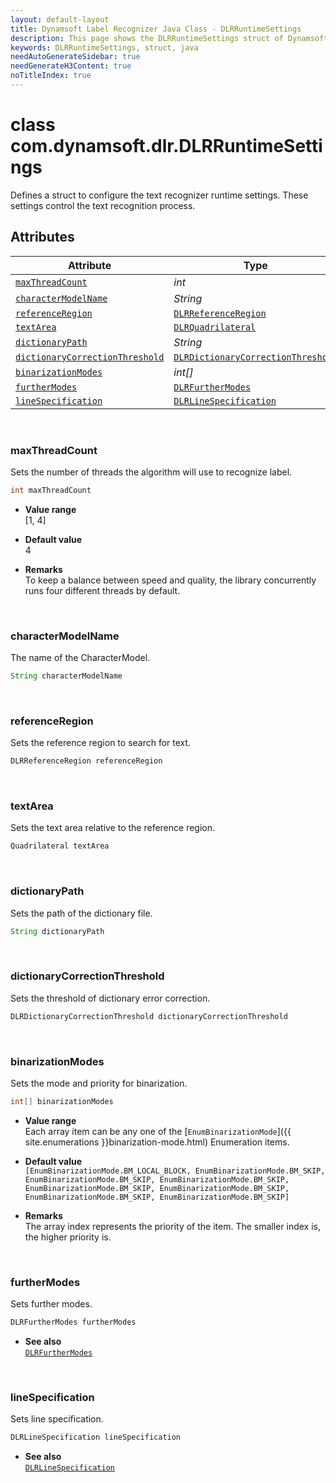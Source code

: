 ```yaml
---
layout: default-layout
title: Dynamsoft Label Recognizer Java Class - DLRRuntimeSettings
description: This page shows the DLRRuntimeSettings struct of Dynamsoft Label Recognizer for Java Language.
keywords: DLRRuntimeSettings, struct, java
needAutoGenerateSidebar: true
needGenerateH3Content: true
noTitleIndex: true
---
```



# class com.dynamsoft.dlr.DLRRuntimeSettings
Defines a struct to configure the text recognizer runtime settings. These settings control the text recognition process.
  

## Attributes
  
| Attribute | Type |
|---------- | ---- |
| [`maxThreadCount`](#maxthreadcount) | *int* |
| [`characterModelName`](#charactermodelname) | *String* |
| [`referenceRegion`](#referenceregion) | [`DLRReferenceRegion`](dlr-reference-region.md) |
| [`textArea`](#textarea) | [`DLRQuadrilateral`](dlr-quadrilateral.md) |
| [`dictionaryPath`](#dictionarypath) | *String* |
| [`dictionaryCorrectionThreshold`](#dictionarycorrectionthreshold) | [`DLRDictionaryCorrectionThreshold`](dlr-dictionary-correction-threshold.md) |
| [`binarizationModes`](#binarizationmodes) | *int\[\]* |
| [`furtherModes`](#furthermodes) | [`DLRFurtherModes`](dlr-further-modes.md)|
| [`lineSpecification`](#linespecification) | [`DLRLineSpecification`](dlr-line-specification.md) |

&nbsp;

### maxThreadCount
Sets the number of threads the algorithm will use to recognize label.
```java
int maxThreadCount
```
- **Value range**   
    [1, 4]
      
- **Default value**   
    4
    
- **Remarks**   
    To keep a balance between speed and quality, the library concurrently runs four different threads by default.

&nbsp;

### characterModelName
The name of the CharacterModel.
```java
String characterModelName
```

&nbsp;

### referenceRegion
Sets the reference region to search for text.
```java
DLRReferenceRegion referenceRegion
```

&nbsp;

### textArea
Sets the text area relative to the reference region.
```java
Quadrilateral textArea
```

&nbsp;

### dictionaryPath
Sets the path of the dictionary file.
```java
String dictionaryPath
```

&nbsp;

### dictionaryCorrectionThreshold
Sets the threshold of dictionary error correction.
```java
DLRDictionaryCorrectionThreshold dictionaryCorrectionThreshold
```


&nbsp;

### binarizationModes
Sets the mode and priority for binarization.

```java
int[] binarizationModes
```

- **Value range**   
    Each array item can be any one of the [`EnumBinarizationMode`]({{ site.enumerations }}binarization-mode.html) Enumeration items.
      
- **Default value**   
    `[EnumBinarizationMode.BM_LOCAL_BLOCK, EnumBinarizationMode.BM_SKIP, EnumBinarizationMode.BM_SKIP, EnumBinarizationMode.BM_SKIP, EnumBinarizationMode.BM_SKIP, EnumBinarizationMode.BM_SKIP, EnumBinarizationMode.BM_SKIP, EnumBinarizationMode.BM_SKIP]`
    
- **Remarks**   
    The array index represents the priority of the item. The smaller index is, the higher priority is.


&nbsp;

### furtherModes
Sets further modes.

```java
DLRFurtherModes furtherModes
```

- **See also**  
    [`DLRFurtherModes`](dlr-further-modes.md)


&nbsp;

### lineSpecification
Sets line specification.

```java
DLRLineSpecification lineSpecification
```

- **See also**  
    [`DLRLineSpecification`](dlr-line-specification.md)
